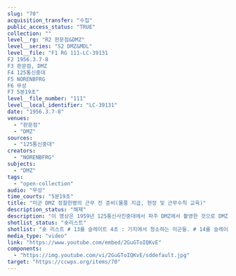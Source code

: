 ```yaml
---
slug: "70"
acquisition_transfer: "수집"
public_access_status: "TRUE"
collection: ""
level__rg: "R2 판문점&DMZ"
level__series: "S2 DMZ&MDL"
level__file: "F1 RG 111-LC-39131
F2 1956.3.7-8
F3 판문점, DMZ
F4 125통신중대
F5 NORENBFRG
F6 무성 
F7 5분19초"
level__file_number: "111"
level__local_identifier: "LC-39131"
date: "1956.3.7-8"
venues: 
  - "판문점"
  - "DMZ"
sources: 
  - "125통신중대"
creators: 
  - "NORENBFRG"
subjects: 
  - "DMZ"
tags: 
  - "open-collection"
audio: "무성"
time_courts: "5분19초"
title: "미군 DMZ 정찰헌병의 근무 전 준비(물품 지급, 현장 및 근무수칙 교육)"
description_status: "해제"
description: "이 영상은 1959년 125통신사진중대에서 파주 DMZ에서 촬영한 것으로 DMZ 일대 표지판과 각종 경고판 등을 담고 있는데 앞의 LC-44331와 유사하다. 하지만 영상에서 DMZ 근무 수칙과 보고 방법 등을 기술한 포스터 등을 보여주고 있다. DMZ 내 근무자가 민간행정, 경비, 정보 등 세 분야에서 활동해야했다. 특히 영상은 사진이나 문서에서 확인할 수 없는 개개인의 DMZ 활동 수칙 등이 상세히 언급된 것은 매우 중요한 가치를 가지고 있다. 125통신중대는 2차 세계대전부터 한국전쟁, 베트남 전쟁 등에서 활약했다. "
shotlist_status: "숏리스트"
shotlist: "숏 리스트 # 13롤 슬레이트 4초 : 기지에서 청소하는 미군들. # 14롤 슬레이트 1분10초 : 기지 내 물품보관소에서 망원경, 무전기, 탄창 등을 지급받고 서류 작성하 는 장면 # 15롤 슬레이트 2분19초 : 동일한 장면의 반복 # 16롤 슬레이트 3분06초 : “당신은 적을 알고 있는가!”의 표어와 북한군의 복장, 계급장 등을 상세히 정리한 포스터가 벽에 붙어져 있다. # 17롤 슬레이트 4분04초 : DMZ정찰대 헌병들이 근무에 나가기 전 근무지 일대 지형, 초소 위치, 군 사분계선 표지판 등을 보여주는 모형 조감도를 보고 있다. # 19롤 슬레이트 6분22초 : DMZ정찰대 헌병 3명은 지휘관으로부터 근무수칙을 듣고 있다.  벽에 DMZ 책임이라는 근무 수칙 내용이 있다.  민간행정 : 경찰구역, 표시물 점검, 민사 경비 : 24시간 마다 보고, 30분마다 연락, 임계점, 임계시간, 4시간마다 순찰 정보 : 특별보고, 서면보고, 첩보 훈련, 정찰, 작전, 일광 관찰 “군사분계선” 한글과 중국어 표지판 # 20롤 슬레이트 7분33초 : 1956년 8월 3일 기지 내부가 보인다. 근무 중대원들이 모여서 점검하고 있다. 한 병사 북한쪽으로 감시활동을 벌이고 두 명의 병사가 산을 오르고 있다. "
media_type: "video"
link: "https://www.youtube.com/embed/2GuGToIQKvE"
components: 
  - "https://img.youtube.com/vi/2GuGToIQKvE/sddefault.jpg"
target: "https://ccwps.org/items/70"
---
```

